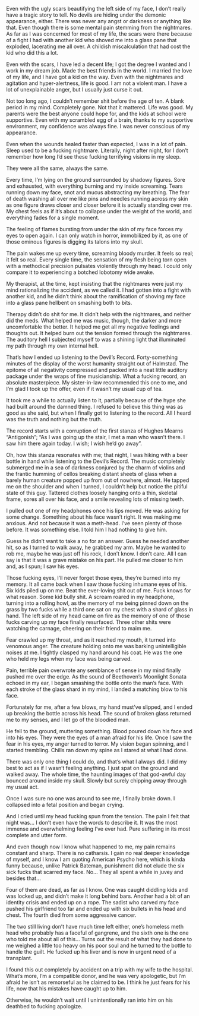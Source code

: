  

Even with the ugly scars beautifying the left side of my face, I don’t really have a tragic story to tell. No devils are hiding under the demonic appearance, either. There was never any angst or darkness or anything like that. Even though there is some mental pain stemming from the nightmares. As far as I was concerned for most of my life, the scars were there because of a fight I had with another kid who shoved me into a glass pane that exploded, lacerating me all over. A childish miscalculation that had cost the kid who did this a lot.

Even with the scars, I have led a decent life; I got the degree I wanted and I work in my dream job. Made the best friends in the world. I married the love of my life, and I have got a kid on the way. Even with the nightmares and agitation and hyper-alertness, life is good. I am not a violent man. I have a lot of unexplainable anger, but I usually just curse it out.

Not too long ago, I couldn’t remember shit before the age of ten. A blank period in my mind. Completely gone. Not that it mattered. Life was good. My parents were the best anyone could hope for, and the kids at school were supportive. Even with my scrambled egg of a brain, thanks to my supportive environment, my confidence was always fine. I was never conscious of my appearance.

Even when the wounds healed faster than expected, I was in a lot of pain. Sleep used to be a fucking nightmare. Literally, night after night, for I don’t remember how long I’d see these fucking terrifying visions in my sleep.

They were all the same, always the same.

Every time, I’m lying on the ground surrounded by shadowy figures. Sore and exhausted, with everything burning and my inside screaming. Tears running down my face, snot and mucus abstracting my breathing. The fear of death washing all over me like pins and needles running across my skin as one figure draws closer and closer before it is actually standing over me. My chest feels as if it’s about to collapse under the weight of the world, and everything fades for a single moment.

The feeling of flames bursting from under the skin of my face forces my eyes to open again. I can only watch in horror, immobilized by it, as one of those ominous figures is digging its talons into my skull.

The pain wakes me up every time, screaming bloody murder. It feels so real; it felt so real. Every single time, the sensation of my flesh being torn open with a methodical precision pulsates violently through my head. I could only compare it to experiencing a botched lobotomy wide awake.

My therapist, at the time, kept insisting that the nightmares were just my mind rationalizing the accident, as we called it. I had gotten into a fight with another kid, and he didn’t think about the ramification of shoving my face into a glass pane hellbent on smashing both to bits.

Therapy didn’t do shit for me. It didn’t help with the nightmares, and neither did the meds. What helped me was music, though, the darker and more uncomfortable the better. It helped me get all my negative feelings and thoughts out. It helped burn out the tension formed through the nightmares. The auditory hell I subjected myself to was a shining light that illuminated my path through my own internal hell.

That’s how I ended up listening to the Devil’s Record. Forty-something minutes of the display of the worst humanity straight out of Halmstad. The epitome of all negativity compressed and packed into a neat little auditory package under the wraps of fine musicianship. What a fucking record, an absolute masterpiece. My sister-in-law recommended this one to me, and I’m glad I took up the offer, even if it wasn’t my usual cup of tea.

It took me a while to actually listen to it, partially because of the hype she had built around the damned thing. I refused to believe this thing was as good as she said, but when I finally got to listening to the record. All I heard was the truth and nothing but the truth.

The record starts with a corruption of the first stanza of Hughes Mearns “Antigonish”; “As I was going up the stair, I met a man who wasn’t there. I saw him there again today. I wish; I wish he’d go away”.

Oh, how this stanza resonates with me; that night, I was hiking with a beer bottle in hand while listening to the Devil’s Record. The music completely submerged me in a sea of darkness conjured by the charm of violins and the frantic humming of cellos breaking distant sheets of glass when a barely human creature popped up from out of nowhere, almost. He tapped me on the shoulder and when I turned, I couldn’t help but notice the pitiful state of this guy. Tattered clothes loosely hanging onto a thin, skeletal frame, sores all over his face, and a smile revealing lots of missing teeth.

I pulled out one of my headphones once his lips moved. He was asking for some change. Something about his face wasn’t right. It was making me anxious. And not because it was a meth-head. I’ve seen plenty of those before. It was something else. I told him I had nothing to give him.

Guess he didn’t want to take a no for an answer. Guess he needed another hit, so as I turned to walk away, he grabbed my arm. Maybe he wanted to rob me, maybe he was just off his rock, I don’t know. I don’t care. All I can say is that it was a grave mistake on his part. He pulled me closer to him and, as I spun; I saw his eyes.

Those fucking eyes, I’ll never forget those eyes, they’re burned into my memory. It all came back when I saw those fucking inhumane eyes of his. Six kids piled up on me. Beat the ever-loving shit out of me. Fuck knows for what reason. Some kid bully shit. A scream roared in my headphone, turning into a rolling howl, as the memory of me being pinned down on the grass by two fucks while a third one sat on my chest with a shard of glass in hand. The left side of my head came on fire as the memory of one of those fucks carving up my face finally resurfaced. Three other shits were watching the carnage, cheering on their friend to maim me.

Fear crawled up my throat, and as it reached my mouth, it turned into venomous anger. The creature holding onto me was barking unintelligible noises at me. I tightly clasped my hand around his coat. He was the one who held my legs when my face was being carved.

Pain, terrible pain overwrote any semblance of sense in my mind finally pushed me over the edge. As the sound of Beethoven’s Moonlight Sonata echoed in my ear, I began smashing the bottle onto the man’s face. With each stroke of the glass shard in my mind, I landed a matching blow to his face.

Fortunately for me, after a few blows, my hand must’ve slipped, and I ended up breaking the bottle across his head. The sound of broken glass returned me to my senses, and I let go of the bloodied man.

He fell to the ground, muttering something. Blood poured down his face and into his eyes. They were the eyes of a man afraid for his life. Once I saw the fear in his eyes, my anger turned to terror. My vision began spinning, and I started trembling. Chills ran down my spine as I stared at what I had done.

There was only one thing I could do, and that’s what I always did. I did my best to act as if I wasn’t feeling anything. I just spat on the ground and walked away. The whole time, the haunting images of that god-awful day bounced around inside my skull. Slowly but surely chipping away through my usual act.

Once I was sure no one was around to see me, I finally broke down. I collapsed into a fetal position and began crying.

And I cried until my head fucking spun from the tension. The pain I felt that night was… I don’t even have the words to describe it. It was the most immense and overwhelming feeling I’ve ever had. Pure suffering in its most complete and utter form.

And even though now I know what happened to me, my pain remains constant and sharp. There is no catharsis. I gain no real deeper knowledge of myself, and I know I am quoting American Psycho here, which is kinda funny because, unlike Patrick Bateman, punishment did not elude the six sick fucks that scarred my face. No… They all spent a while in juvey and besides that…

Four of them are dead, as far as I know. One was caught diddling kids and was locked up, and didn’t make it long behind bars. Another had a bit of an identity crisis and ended up on a rope. The sadist who carved my face pushed his girlfriend too far and ended up with six bullets in his head and chest. The fourth died from some aggressive cancer.

The two still living don’t have much time left either, one’s homeless meth head who probably has a faceful of gangrene, and the sixth one is the one who told me about all of this… Turns out the result of what they had done to me weighed a little too heavy on his poor soul and he turned to the bottle to handle the guilt. He fucked up his liver and is now in urgent need of a transplant.

I found this out completely by accident on a trip with my wife to the hospital. What’s more, I’m a compatible donor, and he was very apologetic, but I’m afraid he isn’t as remorseful as he claimed to be. I think he just fears for his life, now that his mistakes have caught up to him.

Otherwise, he wouldn’t wait until I unintentionally ran into him on his deathbed to fucking apologize.